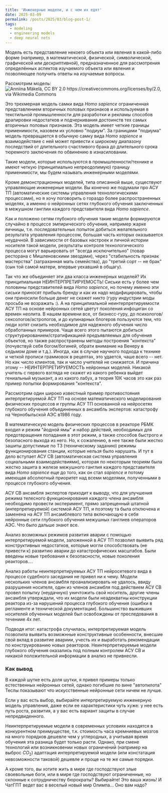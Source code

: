 ```yaml
---
title: 'Инженерные модели, и с чем их едят'
date: 2025-03-09
permalink: /posts/2025/03/blog-post-1/
tags:
  - modeling
  - engineering models
  - deep neural nets
---
```


Модель есть представление некоего объекта или явления в какой-либо форме (например, в математической, физической, символической, графической или дескриптивной), предназначенное для рассмотрения определённых аспектов изучаемого объекта или явления и позволяющее получить ответы на изучаемые вопросы.

Рассмотрим модель:
![Anniina Mäkelä, CC BY 2.0 <https://creativecommons.org/licenses/by/2.0>, via Wikimedia Commons](https://upload.wikimedia.org/wikipedia/commons/e/ef/Finnish_fashion_model_Anniina_M%C3%A4kel%C3%A4_in_jacket_and_bra.jpg)

Это трехмерная модель самки вида *Homo sapience* ограниченная представлением вторичных половых признаков и используемая в текстильной промышленности для разработки и рекламы способов драпировки недостатков и подчеркивания достоинств тех самых вторичных половых признаков. Эта модель имеет четкие границы применимости, назовем их условно "подиум". За границами "подиума" модель превращается в обычную самку вида *Homo sapience* и взаимодействие с ней может привести к широкому диапазону последствий от длительного счастливого брака до длительного срока тюремного заключения по обвинению в изнасиловании.

Такие модели, которые используются в промышленности/технике и имеют четкую (принципиально непреодолимую) границу применимости, мы будем называть инженерными моделями.

Кроме демонстрационных моделей, типа описанной выше, существуют управляющие инженерные модели. Вы конечно же подумали про АСУ ТП (автоматические системы управления технологическими процессами), но я хочу поговорить о гораздо более распространенных моделях, а именно о нейронных сетях глубокого обучения заключенных в межушном ганглии каждого представителя вида *Homo sapience*. 

Как и положено сетям глубокого обучения такие модели формируются случайно в процессе эмпирического обучения, например жарке яичницы, т.е. последовательных попыток добиться желательного результата управления процессом, большая часть которых оказывается неудачной. В зависимости от базовых настроек и личной истории носителя такой модели, результаты контроля технологического процесса могут варьировать от "всегда исключительно" (повар ресторана с Мишленовскими звездами), через "стабильность признак мастерства" (затраханная мать семейства), до "третий сорт -- не брак" (сын той самой матери, впервые уехавший в общагу). 

Так что же объединяет эти два класса инженерных моделей? Их принципиальная НЕИНТЕРПРЕТИРУЕМОСТЬ! Сиськи есть у более чем половины представителей вида *Homo sapience*, но почему именно эти сиськи приносят прибыль бренду и как их надо модифицировать, чтобы они приносили больше денег не скажет никто (гуру индустрии моды просьба не возражать :). А на принципиальной неинтерпретируемости АСУ ТП на основе нейронных сетей цветут поколения инфоциган со времен неолита. В нашем времени все, от бизнесс-гуру, до психологов/сексологов/астрологов, и до кулинарных блогеров пользуются тем, что люди хотят снизить необходимое для надежного обучения число обработанных примеров. Чаще всего этого пытаются добиться структурированием/стратификацией предъявляемых для обучения объектов, но также распространены методы построения "контекста" (почувствуй себя богом/богиней, обрати внимание на Венеру в седьмом доме и т.д.). Иногда, как в случае научного подхода к технике и четкой прописи граммовок в рецептах, это удается, чаше всего -- нет. Но как число клиентов, так и число учителей не снижается. И причина этому -- НЕИНТЕРПРЕТИРУЕМОСТЬ нейронных моделей. Никакой учитель с первого взгляда не скажет из какого ребенка выйдет гениальный музыкант, а из какого лабух, а теория 10К часов это как раз пример попытки формирования "контекста".

Рассмотрим один широко известный пример противостояния интерпретируемой АСУ ТП на основе математического моделирования физических процессов и группы АСУ ТП основанной на нейросетях глубокого обучения объединенных в ансамбль экспертов: катастрофу на Чернобыльской АЭС в1986 году.

В математическую модель физических процессов в реакторе РБМК входил и режим "йодной ямы" и набор действий, необходимых для предотвращения попадания в этот режим, а также способов быстрого и безопасного выхода из него. Но, к сожалению, в нее также были жестко зашиты допустимые по ТЗ (техническому заданию) режимы функционирования станции, которые нельзя было нарушать. И тут в дело вступает АСУ СВ (автоматическая система управления социальными взаимодействиями), которая по некоторым теориям была жестко зашита в железе межушного ганглия каждого представителя вида *Homo sapience* еще до того, как он стал *sapience* и потому имеющая абсолютный приоритет над всеми моделями, полученными в процессе глубокого обучения.

АСУ СВ ансамбля экспертов приходит к выводу, что для улучшения режима телесного функционирования каждого члена ансамбля необходимо провести эксперимент, прямо запрещенный штатной (интерпретируемой) системой АСУ ТП, и поэтому та была отключена и заменена на АСУ ТП ансамблевого типа включающую в себя нейронные сети глубокого обучения межушных ганглиев операторов АЭС. Что было дальше знают все.

Анализ возможных режимов развития аварии с помощью интерпретируемой модели, заложенной в АСУ ТП позволил выявить ряд конструктивных недостатков, которые могли способствовать (не привести к) развитию аварии до катастрофических масштабов. Были введены новые требования к безопасности, новые поколения реакторов....

Анализ работы неинтерпретируемых АСУ ТП нейросетевого вида в процессе судебного заседания не привел ни к чему. Модели нескольких членов ансамбля проанализировать не удалось, ввиду разрушения носителя, один из членов ансамбля под действием АСУ СВ провел попытку (неудачную) уничтожить свой носитель, другие члены ансамбля утверждали, что их модели были неадекватны конструкции реактора из-за нарушений процесса глубокого обучения (ошибки в регламенте и технической документации). Большинство выживших носителей обученных моделей был освобождены от преследования в течениие 4х лет.

Подводя итог: катастрофа случилась, интерпретируемая модель позволила выявить возможнные конструктивные особенности, внесшие свой вклад в развитие авариии, учесть их и выработать рекомендации по конструированию новых реакторов. Неинтерпретируемые модели глубокого обучения оказались под полным контролем АСУ СВ и никакой положительной информации в анализ не привнесли.

### Как вывод

В каждой шутке есть доля шутки, я привел примеры только естественных нейронных сетей, однако погибшие по вине "автопилота" Теслы показывают что искусственные нейронные сети ничем не лучше. 

Если у вас есть выбор, выбирайте интерпретируемую инженерную модель управления, даже если ее характеристики чуть хуже: у нее есть путь роста, развития, а у вас есть вариант защиты в случае непредвиденного. 

Неинтерпретируемые модели в современных условиях находятся в конкурентном преимуществе, т.к. стоимость часа кремниевых мозгов на много порядков дешевле чем у углеродных, а учитывая время обучения эта разница будет только расти. Однако, при смене технологий или возникновении новых ограничений (например на выброс $CO_2$) адаптация интерпретируемой модели (или констатация невозможности таковой) дешевле и проще на те же самые порядки.

А кроме того, вы хотите жить в мире где господствуют злые своевольные боги, или в мире где господствуют ограниченные, но склонные к сотрудничеству бюрократы? Выбирайте! Это ваша жизнь! И ЧатГПТ ведет вас в веселый новый мир Олимпа... Оно вам надо?
